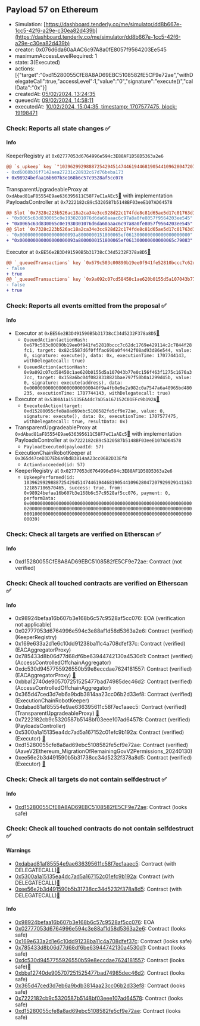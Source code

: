 ## Payload 57 on Ethereum

- Simulation: [https://dashboard.tenderly.co/me/simulator/dd8b667e-1cc5-42f6-a29e-c30ea82d439b](https://dashboard.tenderly.co/me/simulator/dd8b667e-1cc5-42f6-a29e-c30ea82d439b)
- creator: 0x076d6da60aAAC6c97A8a0fE8057f9564203Ee545
- maximumAccessLevelRequired: 1
- state: 3(Executed)
- actions: [{"target":"0xd15280055CfE8A8AD69EBC5108582fE5CF9e72ae","withDelegateCall":true,"accessLevel":1,"value":"0","signature":"execute()","callData":"0x"}]
- createdAt: [05/02/2024, 13:24:35](https://etherscan.io/tx/0xed4a927f425ca7f8e2b26f26bce80decf227426f5f8faf6a3a05394249fe4183)
- queuedAt: [09/02/2024, 14:58:11](https://etherscan.io/tx/0x11045221c14bbc4a078e142f1de58ad9d78c44155ac386cfff1a1c0a56b7b21f)
- executedAt: [10/02/2024, 15:04:35, timestamp: 1707577475, block: 19198471](https://etherscan.io/tx/0x25247821eb26854f25289445dc72be028e60145ab03209b292af9facdf24bc96)

### Check: Reports all state changes :white_check_mark:

#### Info


KeeperRegistry at `0x02777053d6764996e594c3E88AF1D58D5363a2e6`
```diff
@@ `s_upkeep` key `"103962992988872542945147446194468190544109628047207929929141163121857186570465".lastKeeper` @@
- 0xd6060b36f7142aea27231c28932c67d76beba173
+ 0x98924befaa16b607b3e168b6c57c9528af5cc076
```

TransparentUpgradeableProxy at `0xdAbad81aF85554E9ae636395611C58F7eC1aAEc5`[:ghost:](https://github.com/bgd-labs/aave-address-book "GovernanceV3Ethereum.PAYLOADS_CONTROLLER") with implementation PayloadsController at `0x7222182cB9c5320587b5148BF03eeE107AD64578`
```diff
@@ Slot `0x7328c223b526ac18a2ca34e3cc928d22c174fde8c81d65ae5d17c01763d134b1` @@
- "0x0065c63d830065c0e1930201076d6da60aaac6c97a8a0fe8057f9564203ee545"
+ "0x0065c63d830065c0e1930301076d6da60aaac6c97a8a0fe8057f9564203ee545"
@@ Slot `0x7328c223b526ac18a2ca34e3cc928d22c174fde8c81d65ae5d17c01763d134b2` @@
- "0x000000000000000000093a8000000151800065ef061300000000000000000000"
+ "0x000000000000000000093a8000000151800065ef061300000000000065c79083"
```

Executor at `0xEE56e2B3D491590B5b31738cC34d5232F378a8D5`[:ghost:](https://github.com/bgd-labs/aave-address-book "AaveGovernanceV2.SHORT_EXECUTOR, AaveV2Ethereum.EMISSION_MANAGER")
```diff
@@ `_queuedTransactions` key `0x679c503c00890b19ee0f941fe52810bccc7c62dc1769e429114c2c7844f28fc1` @@
- false
+ true
@@ `_queuedTransactions` key `0x9a092c07cd58450c1ae620b0155d5a107043b77e0c156f463f1275c1676a37cc` @@
- false
+ true
```


### Check: Reports all events emitted from the proposal :white_check_mark:

#### Info

- Executor at `0xEE56e2B3D491590B5b31738cC34d5232F378a8D5`[:ghost:](https://github.com/bgd-labs/aave-address-book "AaveGovernanceV2.SHORT_EXECUTOR, AaveV2Ethereum.EMISSION_MANAGER")
  - `QueuedAction(actionHash: 0x679c503c00890b19ee0f941fe52810bccc7c62dc1769e429114c2c7844f28fc1, target: 0x82c5587d6f0fffac690a0f4442f08ad93d86e544, value: 0, signature: execute(), data: 0x, executionTime: 1707744143, withDelegatecall: true)`
  - `QueuedAction(actionHash: 0x9a092c07cd58450c1ae620b0155d5a107043b77e0c156f463f1275c1676a37cc, target: 0x158a6bc04f0828318821bae797f50b0a1299d45b, value: 0, signature: execute(address), data: 0x00000000000000000000000040f9a4fb0e9e2a982c0a7547a6a48965bd480235, executionTime: 1707744143, withDelegatecall: true)`
- Executor at `0x5300A1a15135EA4dc7aD5a167152C01EFc9b192A`[:ghost:](https://github.com/bgd-labs/aave-address-book "AaveV2Ethereum.POOL_ADMIN, AaveV2EthereumAMM.POOL_ADMIN, AaveV3Ethereum.ACL_ADMIN, GovernanceV3Ethereum.EXECUTOR_LVL_1")
  - `ExecutedAction(target: 0xd15280055cfe8a8ad69ebc5108582fe5cf9e72ae, value: 0, signature: execute(), data: 0x, executionTime: 1707577475, withDelegatecall: true, resultData: 0x)`
- TransparentUpgradeableProxy at `0xdAbad81aF85554E9ae636395611C58F7eC1aAEc5`[:ghost:](https://github.com/bgd-labs/aave-address-book "GovernanceV3Ethereum.PAYLOADS_CONTROLLER") with implementation PayloadsController at `0x7222182cB9c5320587b5148BF03eeE107AD64578`
  - `PayloadExecuted(payloadId: 57)`
- ExecutionChainRobotKeeper at `0x365d47ceD3D7Eb6a9bdB3814aA23cc06B2D33Ef8`
  - `ActionSucceeded(id: 57)`
- KeeperRegistry at `0x02777053d6764996e594c3E88AF1D58D5363a2e6`
  - `UpkeepPerformed(id: 103962992988872542945147446194468190544109628047207929929141163121857186570465, success: true, from: 0x98924befaa16b607b3e168b6c57c9528af5cc076, payment: 0, performData: 0x000000000000000000000000000000000000000000000000000000000000002000000000000000000000000000000000000000000000000000000000000000010000000000000000000000000000000000000000000000000000000000000039)`

### Check: Check all targets are verified on Etherscan :white_check_mark:

#### Info

- 0xd15280055CfE8A8AD69EBC5108582fE5CF9e72ae: Contract (not verified) 

### Check: Check all touched contracts are verified on Etherscan :white_check_mark:

#### Info

- 0x98924befaa16b607b3e168b6c57c9528af5cc076: EOA (verification not applicable)
- 0x02777053d6764996e594c3e88af1d58d5363a2e6: Contract (verified) (KeeperRegistry) 
- 0x169e633a2d1e6c10dd91238ba11c4a708dfef37c: Contract (verified) (EACAggregatorProxy) 
- 0x785433d8b06d77d68df6be63944742130a4530d1: Contract (verified) (AccessControlledOffchainAggregator) 
- 0xdc530d9457755926550b59e8eccdae7624181557: Contract (verified) (EACAggregatorProxy) [:ghost:](https://github.com/bgd-labs/aave-address-book "AaveV2Ethereum.ASSETS.LINK.ORACLE")
- 0xbba12740de905707251525477bad74985dec46d2: Contract (verified) (AccessControlledOffchainAggregator) 
- 0x365d47ced3d7eb6a9bdb3814aa23cc06b2d33ef8: Contract (verified) (ExecutionChainRobotKeeper) 
- 0xdabad81af85554e9ae636395611c58f7ec1aaec5: Contract (verified) (TransparentUpgradeableProxy) [:ghost:](https://github.com/bgd-labs/aave-address-book "GovernanceV3Ethereum.PAYLOADS_CONTROLLER")
- 0x7222182cb9c5320587b5148bf03eee107ad64578: Contract (verified) (PayloadsController) 
- 0x5300a1a15135ea4dc7ad5a167152c01efc9b192a: Contract (verified) (Executor) [:ghost:](https://github.com/bgd-labs/aave-address-book "AaveV2Ethereum.POOL_ADMIN, AaveV2EthereumAMM.POOL_ADMIN, AaveV3Ethereum.ACL_ADMIN, GovernanceV3Ethereum.EXECUTOR_LVL_1")
- 0xd15280055cfe8a8ad69ebc5108582fe5cf9e72ae: Contract (verified) (AaveV2Ethereum_MigrationOfRemainingGovV2Permissions_20240130) 
- 0xee56e2b3d491590b5b31738cc34d5232f378a8d5: Contract (verified) (Executor) [:ghost:](https://github.com/bgd-labs/aave-address-book "AaveGovernanceV2.SHORT_EXECUTOR, AaveV2Ethereum.EMISSION_MANAGER")

### Check: Check all targets do not contain selfdestruct :white_check_mark:

#### Info

- [0xd15280055CfE8A8AD69EBC5108582fE5CF9e72ae](https://etherscan.io/address/0xd15280055CfE8A8AD69EBC5108582fE5CF9e72ae): Contract (looks safe)

### Check: Check all touched contracts do not contain selfdestruct :white_check_mark:

#### Warnings

- [0xdabad81af85554e9ae636395611c58f7ec1aaec5](https://etherscan.io/address/0xdabad81af85554e9ae636395611c58f7ec1aaec5): Contract (with DELEGATECALL)[:ghost:](https://github.com/bgd-labs/aave-address-book "GovernanceV3Ethereum.PAYLOADS_CONTROLLER")
- [0x5300a1a15135ea4dc7ad5a167152c01efc9b192a](https://etherscan.io/address/0x5300a1a15135ea4dc7ad5a167152c01efc9b192a): Contract (with DELEGATECALL)[:ghost:](https://github.com/bgd-labs/aave-address-book "AaveV2Ethereum.POOL_ADMIN, AaveV2EthereumAMM.POOL_ADMIN, AaveV3Ethereum.ACL_ADMIN, GovernanceV3Ethereum.EXECUTOR_LVL_1")
- [0xee56e2b3d491590b5b31738cc34d5232f378a8d5](https://etherscan.io/address/0xee56e2b3d491590b5b31738cc34d5232f378a8d5): Contract (with DELEGATECALL)[:ghost:](https://github.com/bgd-labs/aave-address-book "AaveGovernanceV2.SHORT_EXECUTOR, AaveV2Ethereum.EMISSION_MANAGER")

#### Info

- [0x98924befaa16b607b3e168b6c57c9528af5cc076](https://etherscan.io/address/0x98924befaa16b607b3e168b6c57c9528af5cc076): EOA
- [0x02777053d6764996e594c3e88af1d58d5363a2e6](https://etherscan.io/address/0x02777053d6764996e594c3e88af1d58d5363a2e6): Contract (looks safe)
- [0x169e633a2d1e6c10dd91238ba11c4a708dfef37c](https://etherscan.io/address/0x169e633a2d1e6c10dd91238ba11c4a708dfef37c): Contract (looks safe)
- [0x785433d8b06d77d68df6be63944742130a4530d1](https://etherscan.io/address/0x785433d8b06d77d68df6be63944742130a4530d1): Contract (looks safe)
- [0xdc530d9457755926550b59e8eccdae7624181557](https://etherscan.io/address/0xdc530d9457755926550b59e8eccdae7624181557): Contract (looks safe)[:ghost:](https://github.com/bgd-labs/aave-address-book "AaveV2Ethereum.ASSETS.LINK.ORACLE")
- [0xbba12740de905707251525477bad74985dec46d2](https://etherscan.io/address/0xbba12740de905707251525477bad74985dec46d2): Contract (looks safe)
- [0x365d47ced3d7eb6a9bdb3814aa23cc06b2d33ef8](https://etherscan.io/address/0x365d47ced3d7eb6a9bdb3814aa23cc06b2d33ef8): Contract (looks safe)
- [0x7222182cb9c5320587b5148bf03eee107ad64578](https://etherscan.io/address/0x7222182cb9c5320587b5148bf03eee107ad64578): Contract (looks safe)
- [0xd15280055cfe8a8ad69ebc5108582fe5cf9e72ae](https://etherscan.io/address/0xd15280055cfe8a8ad69ebc5108582fe5cf9e72ae): Contract (looks safe)

